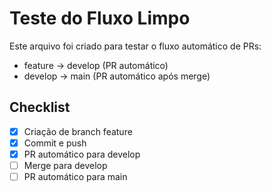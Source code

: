 # Teste do Fluxo Limpo

Este arquivo foi criado para testar o fluxo automático de PRs:
- feature → develop (PR automático)
- develop → main (PR automático após merge)

## Checklist
- [x] Criação de branch feature
- [x] Commit e push
- [x] PR automático para develop
- [ ] Merge para develop
- [ ] PR automático para main 